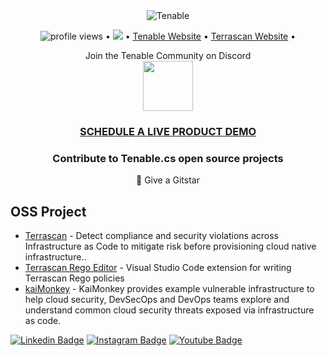 <div align="center"><img class="tio-logo" src="https://static.tenable.com/press/logos/TenableLogo_FullColor_RGB.png" alt="Tenable"></div>

<p align="center">
  <img src="https://gpvc.arturio.dev/tenable" alt="profile views"> •
  <a href="https://twitter.com/intent/follow?screen_name=TenableSecurity&tw_p=followbutton"><img src="https://img.shields.io/twitter/follow/TenableSecurity?label=%40TenableSecurity&style=social"></a>  •
  <a href="https://www.tenable.com"> Tenable Website</a> •
   <a href="https://runterrascan.io"> Terrascan Website</a> •

</p>

<p align="center">
    Join the Tenable Community on Discord
<br/>
<a href="https://discord.gg/59vwVuGyGr">
    <img src="http://fig.io/icons/discord-logo-square.png" width="80px" height="80px" />
</a>
</p>

<h3 align="center"><a href="https://www.tenable.com/products/tenable-cs/evaluate"> SCHEDULE A LIVE PRODUCT DEMO  </a></h3>

<h3 align="center">Contribute to Tenable.cs open source projects</h3>
<p align="center">🌟 Give a Gitstar </p>

## OSS Project 
- [Terrascan](https://github.com/tenable/terrascan) - Detect compliance and security violations across Infrastructure as Code to mitigate risk before provisioning cloud native infrastructure.. <br>
- [Terrascan Rego Editor](https://github.com/tenable/terrascan-rego-editor)  - Visual Studio Code extension for writing Terrascan Rego policies <br>
- [kaiMonkey](https://github.com/tenable/KaiMonkey) - KaiMonkey provides example vulnerable infrastructure to help cloud security, DevSecOps and DevOps teams explore and understand common cloud security threats exposed via infrastructure as code. 


[![Linkedin Badge](https://img.shields.io/badge/tenable-mycompany/?style=flat-square&logo=Linkedin&logoColor=white&link=https://www.linkedin.com/company/tenableinc/)](https://www.linkedin.com/company/tenableinc/)
[![Instagram Badge](https://img.shields.io/badge/tenable-purple?style=flat-square&logo=instagram&logoColor=white&link=https://www.instagram.com/tenablesecurity/)](https://www.instagram.com/tenablesecurity/)
[![Youtube Badge](https://img.shields.io/badge/-tenable-darkred?style=flat-square&logo=youtube&logoColor=white&link=https://www.youtube.com/user/tenablesecurity)](https://www.youtube.com/user/tenablesecurity)
